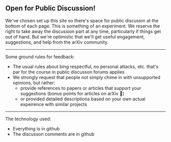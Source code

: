 ## Open for Public Discussion!

We've chosen set up this site so there's space for public discusion at the bottom of each page. This is something of an experiment. We reserve the right to take away the discussion part at any time, particularly if things get out of hand. But we're optimistic that we'll get useful engagement, suggestions, and help from the arXiv community.

---
Some ground rules for feedback:

* The usual rules about bing respectful, no personal attacks, etc. that's par for the course in public discusson forums applies
 * We strongly request that people not simply chime in with unsupported opinions, but rather:
     + provide references to papers or articles that support your suggestions (bonus points for articles on arXiv &#x1f642;)
     + or provided detailed descriptions based on your own actual expeirence with similar projects
---
The technology used:

* Everything is in github
* The discusson comments are in github